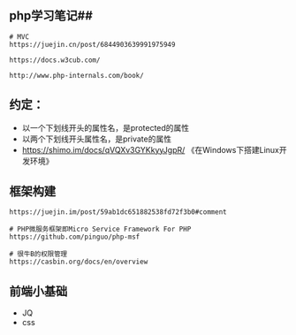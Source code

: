 ## php学习笔记##
	
	# MVC
	https://juejin.cn/post/6844903639991975949
	
	https://docs.w3cub.com/

	http://www.php-internals.com/book/ 

## 约定：

- 以一个下划线开头的属性名，是protected的属性
- 以两个下划线开头属性名，是private的属性
- https://shimo.im/docs/qVQXv3GYKkyyJgpR/ 《在Windows下搭建Linux开发环境》

## 框架构建

	https://juejin.im/post/59ab1dc651882538fd72f3b0#comment

	# PHP微服务框架即Micro Service Framework For PHP
	https://github.com/pinguo/php-msf

	# 很牛B的权限管理
	https://casbin.org/docs/en/overview

## 前端小基础

- JQ
- css


